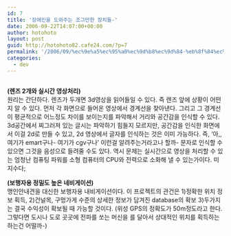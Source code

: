 ```yaml
---
id: 7
title: '장애인을 도와주는 조그만한 장치들-'
date: 2006-09-22T14:07:00+00:00
author: hotohoto
layout: post
guid: http://hotohoto82.cafe24.com/?p=7
permalink: '/2006/09/%ec%9e%a5%ec%95%a0%ec%9d%b8%ec%9d%84-%eb%8f%84%ec%99%80%ec%a3%bc%eb%8a%94-%ec%a1%b0%ea%b7%b8%eb%a7%8c%ed%95%9c-%ec%9e%a5%ec%b9%98%eb%93%a4/'
categories:
  - dev
---
```



<p>
  <img src="http://hotohoto82.cafe24.com/wp-content/uploads/1/cfile28.uf.21517B3E52C428322C7FEC.png" alt="" />
</p>

<p>
  <strong>(렌즈 2개와 실시간 영상처리)</strong><br /> 원리는 간단하다. 렌즈가 두개면 3d영상을 읽어들일 수 있다. 즉 렌즈 앞에 상황이 어떤지 알 수 있다. 먼저 각 화면으로 들어온 영상에서 경계선을 찾아낸다. 그리고 그 경계선이 평균적으로 어느정도 차이를 보이는지를 파악해서 거리와 공간감을 인식할 수 있다. 3d공간에서 찌그러져 있는 글시는 파악하기 힘들지 모르지만, 공간감을 인식한 화면에서 이걸 2d로 만들 수 있고, 2d 영상에서 글자를 인식하는 것은 이미 가능하다. 즉, &#8216;아,, 여기가 emart구나- 여기가 cgv구나&#8217; 이런걸 알려주는거라고나 할까- 문자로 인식할 수 있으면 그것을 음성으로 들려줄 수도 있다. 역시 문제는 실시간으로 영상을 처리할 수 있는 엄청난 컴퓨팅 파워를 소형 컴퓨터의 CPU와 전력으로 소화해 낼 수 있는가이다. 미지수다;
</p>

<p>
  <strong>(보행자용 정밀도 높은 네비게이션)</strong><br /> 맹인안내견을 대신한 보행자용 내비게이션이다. 이 프로젝트의 관건은 1)정확한 위치 정보 획득, 2)건널목, 구멍가게 수준의 상세한 정보가 담겨진 database의 확보 3)두가지는 결국 수익성이 확보될 때 가능할 것이다. (위성 GPS의 정확도가 50m정도라고 한다. 그렇다면 도시나 도로 곳곳에 전파를 쏘는 머신을 를 달아서 상대적인 위치를 획득하는 하는건 어떨까-)
</p>
